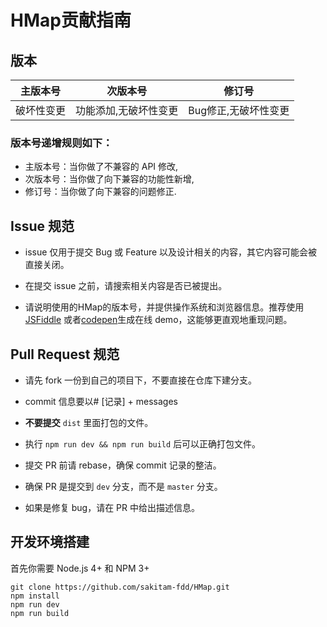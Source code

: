 # HMap贡献指南

## 版本

| 主版本号      | 次版本号                   |  修订号              |
| ------------- | -------------------------- | -------------------- |
| 破坏性变更    | 功能添加,无破坏性变更      | Bug修正,无破坏性变更 |

### 版本号递增规则如下：

- 主版本号：当你做了不兼容的 API 修改,
- 次版本号：当你做了向下兼容的功能性新增,
- 修订号：当你做了向下兼容的问题修正.

## Issue 规范

- issue 仅用于提交 Bug 或 Feature 以及设计相关的内容，其它内容可能会被直接关闭。

- 在提交 issue 之前，请搜索相关内容是否已被提出。

- 请说明使用的HMap的版本号，并提供操作系统和浏览器信息。推荐使用 [JSFiddle](https://jsfiddle.net/) 或者[codepen](https://codepen.io/)生成在线 demo，这能够更直观地重现问题。

## Pull Request 规范
- 请先 fork 一份到自己的项目下，不要直接在仓库下建分支。

- commit 信息要以# [记录] + messages

- **不要提交** `dist` 里面打包的文件。

- 执行 `npm run dev && npm run build` 后可以正确打包文件。


- 提交 PR 前请 rebase，确保 commit 记录的整洁。

- 确保 PR 是提交到 `dev` 分支，而不是 `master` 分支。

- 如果是修复 bug，请在 PR 中给出描述信息。


## 开发环境搭建

首先你需要 Node.js 4+ 和 NPM 3+
```shell
git clone https://github.com/sakitam-fdd/HMap.git
npm install
npm run dev
npm run build
```
